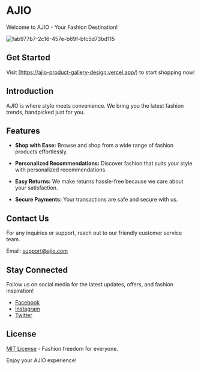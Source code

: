 # AJIO

Welcome to AJIO - Your Fashion Destination!

![fab977b7-2c16-457e-b69f-bfc5d73bd115](https://github.com/shami16/AJIO-Product-gallery-design/assets/120793091/2cfb48c9-ea76-42b9-86a3-6c7cd1db81ee)



## Get Started

Visit [https://ajio-product-gallery-design.vercel.app/) to start shopping now!



## Introduction

AJIO is where style meets convenience. We bring you the latest fashion trends, handpicked just for you.

## Features

- **Shop with Ease:** Browse and shop from a wide range of fashion products effortlessly.

- **Personalized Recommendations:** Discover fashion that suits your style with personalized recommendations.

- **Easy Returns:** We make returns hassle-free because we care about your satisfaction.

- **Secure Payments:** Your transactions are safe and secure with us.
  
## Contact Us

For any inquiries or support, reach out to our friendly customer service team.

Email: support@ajio.com

## Stay Connected

Follow us on social media for the latest updates, offers, and fashion inspiration!

- [Facebook](https://www.facebook.com/AJIOlife)
- [Instagram](https://www.instagram.com/ajiolife/)
- [Twitter](https://twitter.com/AJIOLife)

## License

[MIT License](LICENSE) - Fashion freedom for everyone.

Enjoy your AJIO experience!
